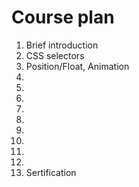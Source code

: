 <h1>Course plan</h1>

<ol>
<li>
Brief introduction
</li>
<li>
CSS selectors
</li>
<li>
Position/Float, Animation
</li>
<li>

</li>
<li>

</li>
<li>

</li>
<li>

</li>
<li>

</li>
<li>

</li>
<li>

</li>
<li>

</li>
<li>

</li>
<li>
Sertification
</li>
</ol>